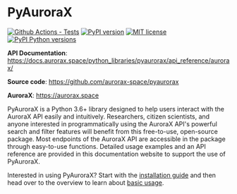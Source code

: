 # PyAuroraX

[![Github Actions - Tests](https://github.com/ucalgary-aurora/pyaurorax/workflows/tests/badge.svg)](https://github.com/ucalgary-aurora/pyaurorax/actions?query=workflow%3Atests)
[![PyPI version](https://img.shields.io/pypi/v/pyaurorax.svg)](https://pypi.python.org/pypi/pyaurorax/)
[![MIT license](https://img.shields.io/badge/License-MIT-blue.svg)](https://lbesson.mit-license.org/)
[![PyPI Python versions](https://img.shields.io/pypi/pyversions/pyaurorax.svg)](https://pypi.python.org/pypi/pyaurorax/)

**API Documentation**: https://docs.aurorax.space/python_libraries/pyaurorax/api_reference/aurorax/

**Source code**: https://github.com/aurorax-space/pyaurorax

**AuroraX**: https://aurorax.space

PyAuroraX is a Python 3.6+ library designed to help users interact with the AuroraX API easily and intuitively. Researchers, citizen scientists, and anyone interested in programmatically using the AuroraX API's powerful search and filter features will benefit from this free-to-use, open-source package. Most endpoints of the AuroraX API are accessible in the package through easy-to-use functions. Detailed usage examples and an API reference are provided in this documentation website to support the use of PyAuroraX.

Interested in using PyAuroraX? Start with the [installation guide](/python_libraries/pyaurorax/installation) and then head over to the overview to learn about [basic usage](/python_libraries/pyaurorax/basic_usage). 